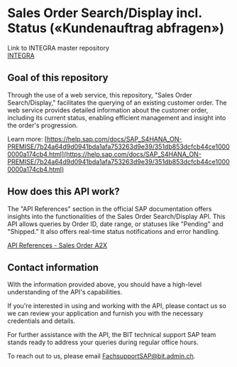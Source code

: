 # Sales Order Search/Display incl. Status («Kundenauftrag abfragen»)

Link to INTEGRA master repository  
[INTEGRA](https://github.com/Integra-SUPERB/INTEGRA)


## Goal of this repository

Through the use of a web service, this repository, "Sales Order Search/Display," facilitates the querying of an existing customer order. The web service provides detailed information about the customer order, including its current status, enabling efficient management and insight into the order's progression.

Learn more:
[https://help.sap.com/docs/SAP_S4HANA_ON-PREMISE/7b24a64d9d0941bda1afa753263d9e39/351db853dcfcb44ce10000000a174cb4.html](https://help.sap.com/docs/SAP_S4HANA_ON-PREMISE/7b24a64d9d0941bda1afa753263d9e39/351db853dcfcb44ce10000000a174cb4.html)

## How does this API work?

The "API References" section in the official SAP documentation offers insights into the functionalities of the Sales Order Search/Display API. This API allows queries by Order ID, date range, or statuses like "Pending" and "Shipped." It also offers real-time status notifications and error handling.

[API References - Sales Order A2X](https://api.sap.com/api/OP_API_SALES_ORDER_SRV_0001/resource/Sales_Order_Header)

## Contact information

With the information provided above, you should have a high-level understanding of the API's capabilities.

If you're interested in using and working with the API, please contact us so we can review your application and furnish you with the necessary credentials and details.

For further assistance with the API, the BIT technical support SAP team stands ready to address your queries during regular office hours.

To reach out to us, please email [FachsupportSAP@bit.admin.ch](mailto:FachsupportSAP@bit.admin.ch).

